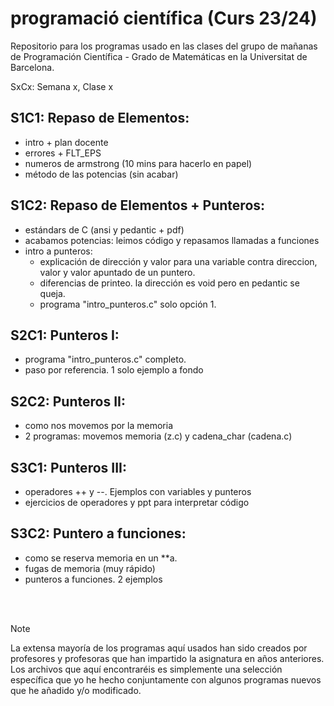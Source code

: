# programació científica (Curs 23/24)
Repositorio para los programas usado en las clases del grupo de mañanas de Programación Científica - Grado de Matemáticas en la Universitat de Barcelona. 

SxCx: Semana x, Clase x


S1C1: Repaso de Elementos:
--------------------------
- intro + plan docente
- errores + FLT_EPS 
- numeros de armstrong (10 mins para hacerlo en papel)
- método de las potencias (sin acabar)

S1C2: Repaso de Elementos + Punteros:
-------------------------------------
- estándars de C (ansi y pedantic + pdf)
- acabamos potencias: leimos código y repasamos llamadas a funciones
- intro a punteros:
	- explicación de dirección y valor para una variable contra direccion, valor y valor apuntado de un puntero.
	- diferencias de printeo. la dirección es void pero en pedantic se queja.
	- programa "intro_punteros.c" solo opción 1. 

S2C1: Punteros I:
-----------------
- programa "intro_punteros.c" completo.
- paso por referencia. 1 solo ejemplo a fondo

S2C2: Punteros II:
------------------
- como nos movemos por la memoria 
- 2 programas: movemos memoria (z.c) y cadena_char (cadena.c)

S3C1: Punteros III:
-------------------
- operadores ++ y --. Ejemplos con variables y punteros 
- ejercicios de operadores y ppt para interpretar código

S3C2: Puntero a funciones:
--------------------------
- como se reserva memoria en un **a.
- fugas de memoria (muy rápido)
- punteros a funciones. 2 ejemplos


</br></br>
> [!NOTE]
> La extensa mayoría de los programas aquí usados han sido creados por profesores y profesoras que han impartido la asignatura en años anteriores. Los archivos que aquí encontraréis es simplemente una selección específica que yo he hecho conjuntamente con algunos programas nuevos que he añadido y/o modificado.